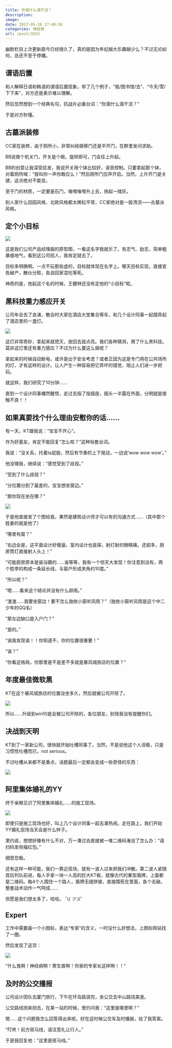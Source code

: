 ```yaml
---
title: 你滴什么滴干活？
description: 
image: 
date: 2017-05-28 17:49:56
categories: 神经病
url: /post/3553
---
```


幽默栏目上次更新距今已经很久了，真的是因为年纪越大乐趣越少么？不过无论如何，总还不至于停播。

## 谓语后置

和人解释日语和韩语的谓语后置现象，举了几个例子，“我/图书馆/去”、“今天/雪/下下来”，对方还是表示难以理解。

然后忽然想到一个经典名句，抗战片必备台词：“你滴什么滴干活？”

于是对方秒懂。

## 古墓派装修

CC家在装修，由于厕所小，非常纠结做移门还是平开门，在群里发问求助。

BB说做个机关门，开关是个碗，旋转即可，门会往上升起。

BB的创意让我深受启发，我说开关用个钵比较好，语音控制。只要拿起那个钵，对着厕所喊：“我叫你一声你敢应么！”然后厕所门应声开启。当然，上升开门是关键，这点绝对不能变。

至于门的材质，一定要是石门，咯噔咯噔升上去，扬起一缕灰。

别人家什么田园风格、北欧风格都太稀松平常，CC家绝对是一股清流——古墓派风格。

## 定个小目标

![](https://cdn.victor42.work/posts/2017-05/05-29/1.png)

这是我们公司产品经理画的原型图，一看这名字我就乐了。有志气、励志，简单粗暴接地气，看到这公司招人，我肯定就去了。

目标多明确啊。一点不玩那些虚的，目标就体现在名字上。哪天目标实现，直接宣告破产，散伙分赃，各自回家混吃等死。

神奇的是，他起这个名的时候，王健林还没有定他的“小目标”呢。

## 黑科技重力感应开关

公司年会去了良渚，散会时大家在酒店大堂集合等车，和几个设计同事一起摆弄起了酒店里的一盏灯。

![](https://cdn.victor42.work/posts/2017-05/05-29/2.jpg)

这灯非常奇妙，拿起来就熄灭，放回去就点亮。我们各种猜测，用了什么黑科技。莫非这灯里还有重力感应？不过为什么要这么做呢？

拿起来的时候自动断电，或许是出于安全考虑？或者正因为这是专门用在公共场所的灯，才有这样的设计。让人产生一种容易把它弄坏的错觉，阻止人们进一步把玩。

就这样，我们研究了10分钟……

直到一个设计同事幡然醒悟，走过去指了指插座，插头一半露在外面，分明就是接触不良！！

## 如果真要找个什么理由安慰你的话……

有一天，KT跟我说：“宝宝不开心”。

作为好基友，肯定不能回复“怎么啦？”这种俗套台词。

我说：“没关系，托着ta屁股，然后有节奏的上下晃动，一边说‘wow wow wow’。”

他没理我，继续说：“感觉受到了歧视。”

“受到了什么歧视？”

“分位置分到了最差的，宝宝想坐窗边。”

“那你现在坐在哪？”

![](https://cdn.victor42.work/posts/2017-05/05-29/3.png)

于是他直接发了个图给我，果然是建筑设计师才可以有的沟通方式……（其中那个姓姜的就是他了）

“哪里有窗？”

“右边全是，这平面设计好傻逼，室内设计也是屎，射灯射的眼睛痛，还超多，厨房筒灯直接射人头上！”

“可能厨房原本是装浴霸的……诶等等，我有一个惊天大发现！你注意到没有，两个姓李的构成一条延长线，与窗户形成夹角约10度。”

“所以呢？”

“嗯……看来这个结论并没有什么卵用。”

“渣渣……我要坐窗边！要不怎么独依小窗听风雨？”（独依小窗听风雨是这个中二少年的QQ名）

“那左边缺口是入户门？”

“是的。”

“诶我发现诶！！你知道不，你的位置很重要！”

“诶？”

“你看这格局，你那里是不是差不多就是暴风城旅店的位置？”

## 年度最佳微软黑

KT在这个暴风城旅店的位置没坐多久，然后就被公司开除了。

![](https://cdn.victor42.work/posts/2017-05/05-29/4.jpg)

所以……升级到win10是会被公司开除的，各位朋友，别怪我没有提醒你们。

## 决战到天明

KT到了一家新公司，很快就开始吐槽同事了。当然，不是说他这个人消极，只是习惯性吐槽而已，not serious。

不过吐槽从来都不是重点，话题最后一定都会变成一些奇怪的东西：

![](https://cdn.victor42.work/posts/2017-05/05-29/5.png)

## 阿里集体婚礼的YY

终于亲眼见识了阿里集体婚礼……的施工现场。

![](https://cdn.victor42.work/posts/2017-05/05-29/6.jpg)

即使只是施工现场也好，叫上几个设计同事一起去凑热闹。走在路上，我们开始YY婚礼现场当天会是什么样子。

里约说，想想好像有什么不对，万一凑过去直接被一堆二维码淹没了怎么办：“请扫码发祝福红包。”

细思恐极。

还有这样一种可能，我们一靠近现场，就有一波人过来把我们冲散。第二波人紧随其后列队前进，每人手拿一块一人高的巨大KT板，就像古代的重型盾牌，上面都是二维码。每4个人围住一个路人，盾牌无缝拼接，直接围死在里面，各个击破。整套战术动作一气呵成……

但愿是我们想太多了，哈哈。 ¯\\_( ツ )_/¯

## Expert

工作中需要画一个小图标，表达“专家”的含义，一时没什么好想法，上图标网站找了一圈。

然后发现了这货：

![](https://cdn.victor42.work/posts/2017-05/05-29/7.jpg)

“什么鬼啊！神经病啊！寄生兽啊！你家的专家长这样啊！！”

## 及时的公交播报

公司设计团队去厦门旅行，下午在环岛路浪完，坐公交去中山路找美食。

公交路线拐来拐去，在某一站的时候，里约问我：“这里是哪里啊？”

嗯……这个问题我怎么回答得出来呢，好在这时候公交车及时播报，给了我答案。

“叮咚！前方斑马线，请注意礼让行人。”

于是我回复他：“这里是斑马线。”